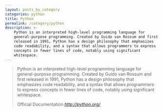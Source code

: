```yaml
---
layout: posts_by_category
categories: python
title: Python
permalink: /category/python
description: >-
    Python is an interpreted high-level programming language for
    general-purpose programming. Created by Guido van Rossum and first
    released in 1991, Python has a design philosophy that emphasizes
    code readability, and a syntax that allows programmers to express
    concepts in fewer lines of code, notably using significant
    whitespace.
---
```

<blockquote>
  <p>
    Python is an interpreted high-level programming language for
    general-purpose programming. Created by Guido van Rossum and first
    released in 1991, Python has a design philosophy that emphasizes
    code readability, and a syntax that allows programmers to express
    concepts in fewer lines of code, notably using significant
    whitespace.
  </p>
  <footer>
    Official Documentation
    <cite title="python.org">
      <a href="http://python.org/">http://python.org/</a>
    </cite>
  </footer>
</blockquote>
